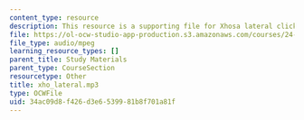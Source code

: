 ```yaml
---
content_type: resource
description: This resource is a supporting file for Xhosa lateral click.
file: https://ol-ocw-studio-app-production.s3.amazonaws.com/courses/24-901-language-and-its-structure-i-phonology-fall-2010/34ac09d8f426d3e6539981b8f701a81f_xho_lateral.mp3
file_type: audio/mpeg
learning_resource_types: []
parent_title: Study Materials
parent_type: CourseSection
resourcetype: Other
title: xho_lateral.mp3
type: OCWFile
uid: 34ac09d8-f426-d3e6-5399-81b8f701a81f
---
```

